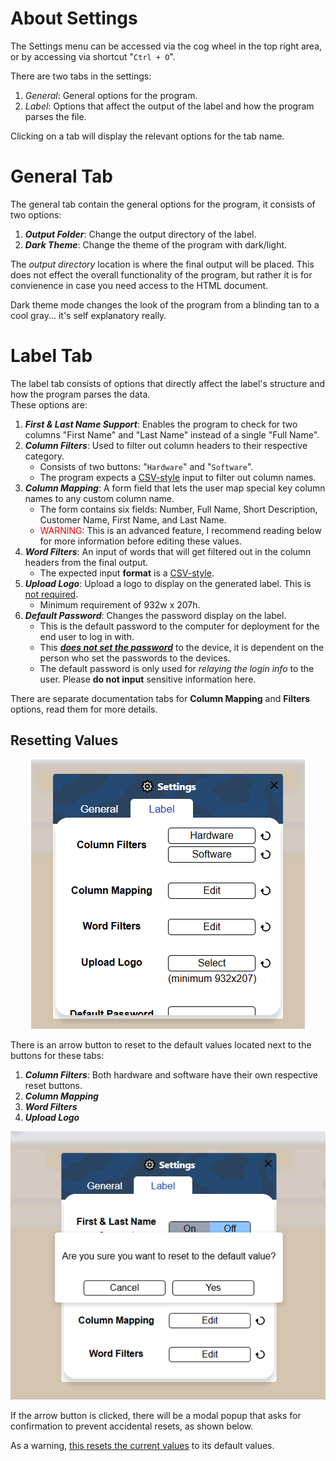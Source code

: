 # About Settings

The Settings menu can be accessed via the cog wheel in the top right area, or by accessing via shortcut "`Ctrl + O`".

There are two tabs in the settings:
1. *General*: General options for the program.
2. *Label*: Options that affect the output of the label and how the program parses the file.

Clicking on a tab will display the relevant options for the tab name.

# General Tab

The general tab contain the general options for the program, it consists of two options:
1. ***Output Folder***: Change the output directory of the label.
2. ***Dark Theme***: Change the theme of the program with dark/light.

The *output directory* location is where the final output will be placed. This does not effect the overall functionality of the program, but rather it is for convienence in case you need access to the HTML document.

Dark theme mode changes the look of the program from a blinding tan to a cool gray... it's self explanatory really.

# Label Tab

The label tab consists of options that directly affect the label's structure and how the program parses the data.
<br/>
These options are:
1. ***First & Last Name Support***: Enables the program to check for two columns "First Name" and "Last Name" instead of a single "Full Name".
2. ***Column Filters***: Used to filter out column headers to their respective category.
    - Consists of two buttons: "`Hardware`" and "`Software`".
    - The program expects a <u>CSV-style</u> input to filter out column names.
3. ***Column Mapping***: A form field that lets the user map special key column names to any custom column name. 
    - The form contains six fields: Number, Full Name, Short Description, Customer Name, First Name, and Last Name.
    -  <font color="red">WARNING</font>: This is an advanced feature, I recommend reading below for more information before editing these values.
4. ***Word Filters***: An input of words that will get filtered out in the column headers from the final output.
    - The expected input **format** is a <u>CSV-style</u>.
5. ***Upload Logo***: Upload a logo to display on the generated label. This is <u>not required</u>.
    - Minimum requirement of 932w x 207h.
6. ***Default Password***: Changes the password display on the label. 
    - This is the default password to the computer for deployment for the end user to log in with. 
    - This <u>***does not set the password***</u> to the device, it is dependent on the person who set the passwords to the devices. 
    - The default password is only used for *relaying the login info* to the user. Please **do not input** sensitive information here.

There are separate documentation tabs for **Column Mapping** and **Filters** options, read them for more details.

## Resetting Values

<p align="center">
    <img src="/docs/settings-images/settings-arrows.png">
</p>

There is an arrow button to reset to the default values located next to the buttons for these tabs:
1. ***Column Filters***: Both hardware and software have their own respective reset buttons.
2. ***Column Mapping***
3. ***Word Filters***
4. ***Upload Logo***

<p align="center">
    <img src="/docs/settings-images/settings-modal.png">
</p>

If the arrow button is clicked, there will be a modal popup that asks for confirmation to prevent accidental resets, as shown below.

As a warning, <u>this resets the current values</u> to its default values.